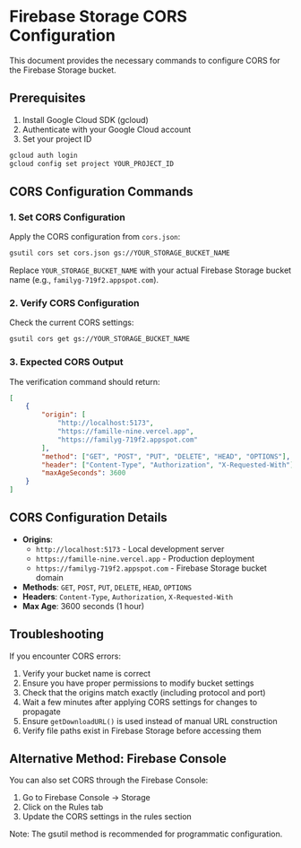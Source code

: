# Firebase Storage CORS Configuration

This document provides the necessary commands to configure CORS for the Firebase Storage bucket.

## Prerequisites

1. Install Google Cloud SDK (gcloud)
2. Authenticate with your Google Cloud account
3. Set your project ID

```bash
gcloud auth login
gcloud config set project YOUR_PROJECT_ID
```

## CORS Configuration Commands

### 1. Set CORS Configuration

Apply the CORS configuration from `cors.json`:

```bash
gsutil cors set cors.json gs://YOUR_STORAGE_BUCKET_NAME
```

Replace `YOUR_STORAGE_BUCKET_NAME` with your actual Firebase Storage bucket name (e.g., `familyg-719f2.appspot.com`).

### 2. Verify CORS Configuration

Check the current CORS settings:

```bash
gsutil cors get gs://YOUR_STORAGE_BUCKET_NAME
```

### 3. Expected CORS Output

The verification command should return:

```json
[
	{
		"origin": [
			"http://localhost:5173",
			"https://famille-nine.vercel.app",
			"https://familyg-719f2.appspot.com"
		],
		"method": ["GET", "POST", "PUT", "DELETE", "HEAD", "OPTIONS"],
		"header": ["Content-Type", "Authorization", "X-Requested-With"],
		"maxAgeSeconds": 3600
	}
]
```

## CORS Configuration Details

- **Origins**:
  - `http://localhost:5173` - Local development server
  - `https://famille-nine.vercel.app` - Production deployment
  - `https://familyg-719f2.appspot.com` - Firebase Storage bucket domain
- **Methods**: `GET`, `POST`, `PUT`, `DELETE`, `HEAD`, `OPTIONS`
- **Headers**: `Content-Type`, `Authorization`, `X-Requested-With`
- **Max Age**: 3600 seconds (1 hour)

## Troubleshooting

If you encounter CORS errors:

1. Verify your bucket name is correct
2. Ensure you have proper permissions to modify bucket settings
3. Check that the origins match exactly (including protocol and port)
4. Wait a few minutes after applying CORS settings for changes to propagate
5. Ensure `getDownloadURL()` is used instead of manual URL construction
6. Verify file paths exist in Firebase Storage before accessing them

## Alternative Method: Firebase Console

You can also set CORS through the Firebase Console:

1. Go to Firebase Console → Storage
2. Click on the Rules tab
3. Update the CORS settings in the rules section

Note: The gsutil method is recommended for programmatic configuration.
